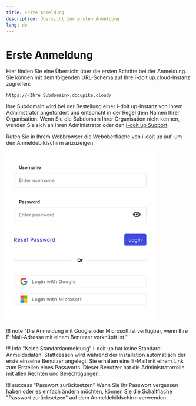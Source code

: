 ```yaml
---
title: Erste Anmeldung
description: Übersicht zur ersten Anmeldung
lang: de
---
```


# Erste Anmeldung

Hier finden Sie eine Übersicht über die ersten Schritte bei der Anmeldung. Sie können mit dem folgenden URL-Schema auf Ihre i-doit up.cloud-Instanz zugreifen:

~~~
https://<Ihre_Subdomain>.docupike.cloud/
~~~

Ihre Subdomain wird bei der Bestellung einer i-doit up-Instanz von Ihrem Administrator angefordert und entspricht in der Regel dem Namen Ihrer Organisation. Wenn Sie die Subdomain Ihrer Organisation nicht kennen, wenden Sie sich an Ihren Administrator oder den [i-doit up Support][helpdesk].

Rufen Sie in Ihrem Webbrowser die Weboberfläche von i-doit up auf, um den Anmeldebildschirm anzuzeigen:

[![Anmeldebildschirm](../img/screenshots/login.png)](../img/screenshots/login.png)

[helpdesk]: mailto:help@docupike.com

!!! note "Die Anmeldung mit Google oder Microsoft ist verfügbar, wenn Ihre E-Mail-Adresse mit einem Benutzer verknüpft ist."

!!! info "Keine Standardanmeldung"
    i-doit up hat keine Standard-Anmeldedaten. Stattdessen wird während der Installation automatisch der erste einzelne Benutzer angelegt. Sie erhalten eine E-Mail mit einem Link zum Erstellen eines Passworts. Dieser Benutzer hat die Administratorrolle mit allen Rechten und Berechtigungen.

!!! success "Passwort zurücksetzen"
    Wenn Sie Ihr Passwort vergessen haben oder es einfach ändern möchten, können Sie die Schaltfläche "Passwort zurücksetzen" auf dem Anmeldebildschirm verwenden.
